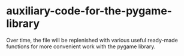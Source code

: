 # auxiliary-code-for-the-pygame-library
Over time, the file will be replenished with various useful ready-made functions for more convenient work with the pygame library.
